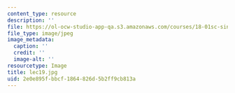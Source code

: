 ```yaml
---
content_type: resource
description: ''
file: https://ol-ocw-studio-app-qa.s3.amazonaws.com/courses/18-01sc-single-variable-calculus-fall-2010/2e0e895fbbcf1864826d5b2ff9cb813a_lec19.jpg
file_type: image/jpeg
image_metadata:
  caption: ''
  credit: ''
  image-alt: ''
resourcetype: Image
title: lec19.jpg
uid: 2e0e895f-bbcf-1864-826d-5b2ff9cb813a
---
```

